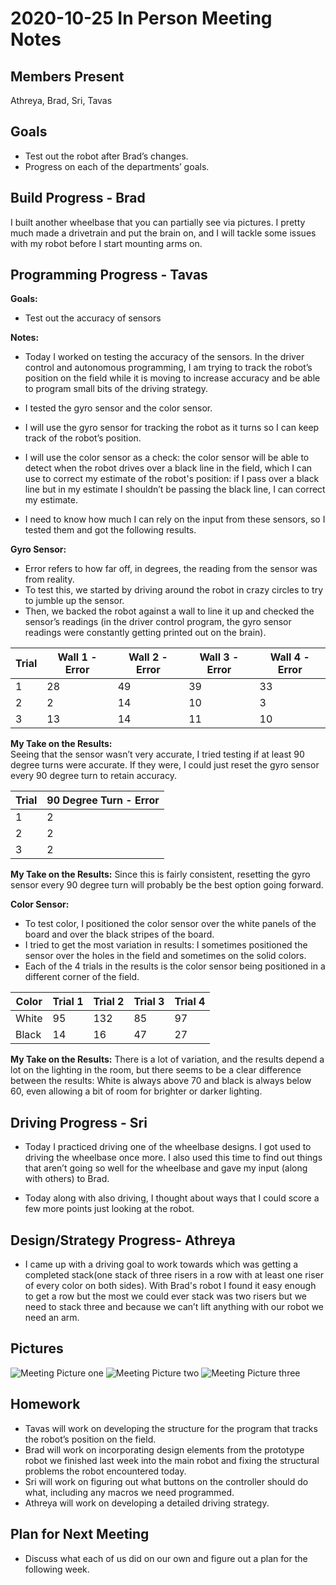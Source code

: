 # 2020-10-25 In Person Meeting Notes

## Members Present  
Athreya, Brad, Sri, Tavas

## Goals  
- Test out the robot after Brad’s changes.
- Progress on each of the departments’ goals.

## Build Progress - Brad

I built another wheelbase that you can partially see via pictures. I pretty much made a drivetrain and put the brain on, and I will tackle some issues with my robot before I start mounting arms on.	 

## Programming Progress - Tavas

**Goals:**  
- Test out the accuracy of sensors

**Notes:**  
- Today I worked on testing the accuracy of the sensors. In the driver control and autonomous programming, I am trying to track the robot’s position on the field while it is moving to increase accuracy and be able to program small bits of the driving strategy.

- I tested the gyro sensor and the color sensor.
- I will use the gyro sensor for tracking the robot as it turns so I can keep track of the robot’s position. 
- I will use the color sensor as a check: the color sensor will be able to detect when the robot drives over a black line in the field, which I can use to correct my estimate of the robot's position: if I pass over a black line but in my estimate I shouldn’t be passing the black line, I can correct my estimate.
- I need to know how much I can rely on the input from these sensors, so I tested them and got the following results.

**Gyro Sensor:**  
- Error refers to how far off, in degrees, the reading from the sensor was from reality.
- To test this, we started by driving around the robot in crazy circles to try to jumble up the sensor.
- Then, we backed the robot against a wall to line it up and checked the sensor’s readings (in the driver control program, the gyro sensor readings were constantly getting printed out on the brain).

| Trial | Wall 1 - Error | Wall 2 - Error | Wall 3 - Error | Wall 4 - Error |
| --- | --- | --- | --- | --- |
| 1 | 28 | 49 | 39 | 33 |
| 2 | 2 | 14 | 10 | 3 |
| 3 | 13 | 14 | 11 | 10 |

**My Take on the Results:**  
Seeing that the sensor wasn’t very accurate, I tried testing if at least 90 degree turns were accurate. If they were, I could just reset the gyro sensor every 90 degree turn to retain accuracy.

| Trial | 90 Degree Turn - Error |
| --- | --- |
| 1 | 2 |
| 2 | 2 |
| 3 | 2 |

**My Take on the Results:**
Since this is fairly consistent, resetting the gyro sensor every 90 degree turn will probably be the best option going forward.

**Color Sensor:**  
- To test color, I positioned the color sensor over the white panels of the board and over the black stripes of the board.
- I tried to get the most variation in results: I sometimes positioned the sensor over the holes in the field and sometimes on the solid colors.
- Each of the 4 trials in the results is the color sensor being positioned in a different corner of the field.

| Color | Trial 1 | Trial 2 | Trial 3 | Trial 4 |
| --- | --- | --- | --- | --- |
| White | 95 | 132 | 85 | 97 |
| Black | 14 | 16 | 47 | 27 |

**My Take on the Results:**
There is a lot of variation, and the results depend a lot on the lighting in the room, but there seems to be a clear difference between the results: White is always above 70 and black is always below 60, even allowing a bit of room for brighter or darker lighting.

## Driving Progress - Sri

- Today I practiced driving one of the wheelbase designs. I got used to driving the wheelbase once more. I also used this time to find out things that aren’t going so well for the wheelbase and gave my input (along with others) to Brad. 

- Today along with also driving, I thought about ways that I could score a few more points just looking at the robot. 

## Design/Strategy Progress- Athreya

- I came up with a driving goal to work towards which was getting a completed stack(one stack of three risers in a row with at least one riser of every color on both sides). With Brad's robot I found it easy enough to get a row but  the most we could ever stack was two risers but we need to stack three and because we can’t lift anything with our robot we need an arm.

## Pictures
![Meeting Picture one](../img/2020-10-25-meeting-picture.jpg)
![Meeting Picture two](../img/2020-10-25-meeting-picture-two.jpg)
![Meeting Picture three](../img/2020-10-25-meeting-picture-three.jpg)

## Homework  
- Tavas will work on developing the structure for the program that tracks the robot’s position on the field.
- Brad will work on incorporating design elements from the prototype robot we finished last week into the main robot and fixing the structural problems the robot encountered today.
- Sri will work on figuring out what buttons on the controller should do what, including any macros we need programmed. 
- Athreya will work on developing a detailed driving strategy.

## Plan for Next Meeting  
- Discuss what each of us did on our own and figure out a plan for the following week.

